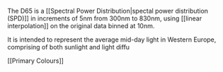The D65 is a [[Spectral Power Distribution|spectal power distribution (SPD)]] in increments of 5nm from 300nm to 830nm, using [[linear interpolation]] on the original data binned at 10nm.

It is intended to represent the average mid-day light in Western Europe, comprising of both sunlight and light diffu

[[Primary Colours]]
